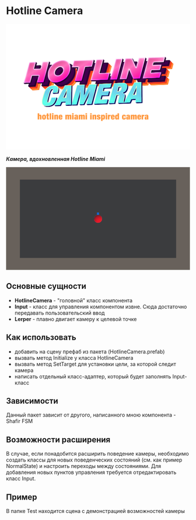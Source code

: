 # Hotline Camera

![logo](logo.png)

___Камера, вдохновленная Hotline Miami___

![preview](preview.gif)

## Основные сущности
- **HotlineCamera** - "головной" класс компонента
- **Input** - класс для управления компонентом извне. Сюда достаточно передавать пользовательский ввод
- **Lerper** - плавно двигает камеру к целевой точке

## Как использовать
- добавить на сцену префаб из пакета (HotlineCamera.prefab)
- вызвать метод Initialize у класса HotlineCamera
- вызвать метод SetTarget для установки цели, за которой следит камера
- написать отдельный класс-адаптер, который будет заполнять Input-класс

## Зависимости
Данный пакет зависит от другого, написанного мною компонента - Shafir FSM

## Возможности расширения
В случае, если понадобится расширить поведение камеры, необходимо создать классы для новых поведенческих состояний (см. как пример NormalState) и настроить переходы между состояниями.
Для добавления новых пунктов управления требуется отредактировать класс Input.

## Пример
В папке Test находится сцена с демонстрацией возможностей камеры